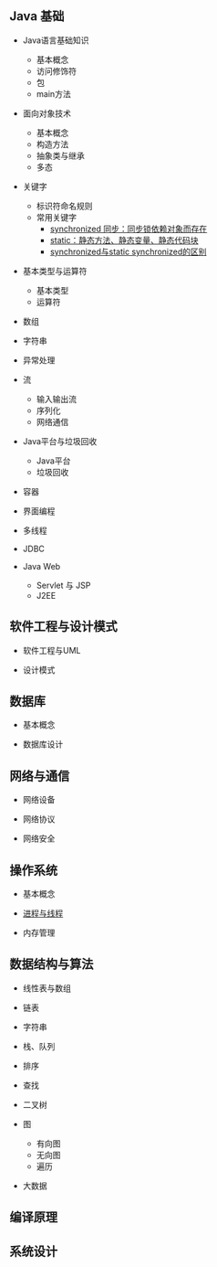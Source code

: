 
## Java 基础

- Java语言基础知识
    - 基本概念
    - 访问修饰符
    - 包
    - main方法

- 面向对象技术
    - 基本概念
    - 构造方法
    - 抽象类与继承
    - 多态

- 关键字
    - 标识符命名规则
    - 常用关键字
        - [synchronized 同步：同步锁依赖对象而存在](Java/Keyword/synchronized.md)
        - [static：静态方法、静态变量、静态代码块](Java/Keyword/static.md)
        - [synchronized与static synchronized的区别](Java/Keyword/static-synchronized.md)

- 基本类型与运算符
    - 基本类型
    - 运算符

- 数组

- 字符串

- 异常处理

- 流
    - 输入输出流
    - 序列化
    - 网络通信

- Java平台与垃圾回收
    - Java平台
    - 垃圾回收

- 容器

- 界面编程

- 多线程

- JDBC

- Java Web
    - Servlet 与 JSP 
    - J2EE

## 软件工程与设计模式

- 软件工程与UML

- 设计模式

## 数据库

- 基本概念

- 数据库设计

## 网络与通信

- 网络设备

- 网络协议

- 网络安全

## 操作系统

- 基本概念

- [进程与线程](OS/Process-Thread.md)

- 内存管理

## 数据结构与算法

- 线性表与数组

- 链表

- 字符串

- 栈、队列

- 排序

- 查找

- 二叉树

- 图
    - 有向图
    - 无向图
    - 遍历

- 大数据
    
## 编译原理

## 系统设计            
